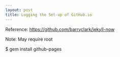 ```yaml
---
layout: post
title: Logging the Set-up of GitHub.io
---
```


Reference: https://github.com/barryclark/jekyll-now

Note: May require root

$ gem install github-pages


